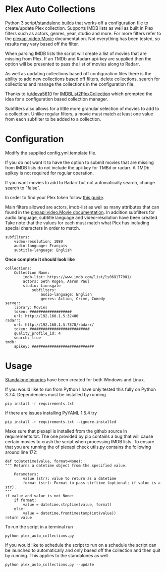 # Plex Auto Collections
Python 3 script/[standalone builds](https://github.com/vladimir-tutin/Plex-Auto-Collections/tree/master/dist) that works off a configuration file to create/update Plex collection. Supports IMDB
lists as well as built in Plex filters such as actors, genres, year, studio and more. For more filters refer to the
[plexapi.video.Movie](https://python-plexapi.readthedocs.io/en/latest/modules/video.html#plexapi.video.Movie) 
documentation. Not everything has been tested, so results may vary based off the filter.

When parsing IMDB lists the script will create a list of movies that are missing from Plex. If an TMDb and Radarr api-key
are supplied then the option will be presented to pass the list of movies along to Radarr.

As well as updating collections based off configuration files there is the ability to add new collections based off 
filters, delete collections, search for collections and manage the collections in the configuration file.

Thanks to [/u/deva5610](https://www.reddit.com/user/deva5610) for [IMDBList2PlexCollection](https://github.com/deva5610/IMDBList2PlexCollection) which prompted 
the idea for a configuration based collection manager.

Subfilters also allows for a little more granular selection of movies to add to a collection. Unlike regular filters, a 
movie must match at least one value from each subfilter to be added to a collection.

# Configuration
Modify the supplied config.yml.template file.

If you do not want it to have the option to submit movies that are missing from IMDB lists do not include the api-key
for TMBd or radarr. A TMDb apikey is not required for regular operation.

If you want movies to add to Radarr but not automatically search, change search to "false".

In order to find your Plex token follow 
[this guide](https://support.plex.tv/articles/204059436-finding-an-authentication-token-x-plex-token/).

Main filters allowed are actors, imdb-list as well as many attributes that can found in the [plexapi.video.Movie 
documentation](https://python-plexapi.readthedocs.io/en/latest/modules/video.html#plexapi.video.Movie). In addition 
subfilters for audio language, subtitle language and video-resolution have been created. Take note that the values for 
each must match what Plex has including special characters in order to match.

    subfilters:
        video-resolution: 1080
        audio-language: Français
        subtitle-language: English

**Once complete it should look like**

    collections:
        Collection Name:
            imdb-list: https://www.imdb.com/list/ls068177081/
            actors: Seth Rogen, Aaron Paul
            studio: Lionsgate
                subfilters:
                    audio-language: English
                    genres: Action, Crime, Comedy
    server:
        library: Movies
        token: ###################
        url: http://192.168.1.5:32400
    radarr:
        url: http://192.168.1.5:7878/radarr/
        token: ###########################
        quality_profile_id: 4
        search: true
    tmdb:
        apikey: ############################

# Usage
[Standalone binaries]() have been created for both Windows and Linux.

If you would like to run from Python I have only tested this fully on Python 3.7.4. Dependencies must be installed by running

    pip install -r requirements.txt
    
If there are issues installing PyYAML 1.5.4 try

    pip install -r requirements.txt --ignore-installed
    
Make sure that plexapi is installed from the github source in requirements.txt. The one provided by pip contains a bug 
that will cause certain movies to crash the script when processing IMDB lists. To ensure that you are running the of 
plexapi check utils.py contains the following around line 172:

    def toDatetime(value, format=None):
    """ Returns a datetime object from the specified value.

        Parameters:
            value (str): value to return as a datetime
            format (str): Format to pass strftime (optional; if value is a str).
    """
    if value and value is not None:
        if format:
            value = datetime.strptime(value, format)
        else:
            value = datetime.fromtimestamp(int(value))
    return value

To run the script in a terminal run

    python plex_auto_collections.py
    
If you would like to schedule the script to run on a schedule the script can be launched to automatically and only 
based off the collection and then quit by running. This applies to the standalones as well.

    python plex_auto_collections.py --update

